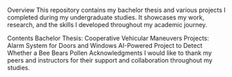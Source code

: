 Overview
This repository contains my bachelor thesis and various projects I completed during my undergraduate studies. It showcases my work, research, and the skills I developed throughout my academic journey.

Contents
Bachelor Thesis: Cooperative Vehicular Maneuvers
Projects:
Alarm System for Doors and Windows
AI-Powered Project to Detect Whether a Bee Bears Pollen
Acknowledgments
I would like to thank my peers and instructors for their support and collaboration throughout my studies.
